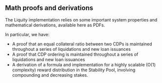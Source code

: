 ## Math proofs and derivations

The Liquity implementation relies on some important system properties and mathematical derivations, available here as PDFs.

In particular, we have:

- A proof that an equal collateral ratio between two CDPs is maintained throughout a series of liquidations and new loan issuances
- A proof that CDP ordering is maintained throughout a series of liquidations and new loan issuances
- A derivation of a formula and implementation for a highly scalable (O(1) complexity) reward distribution in the Stability Pool, involving compounding and decreasing stakes.
